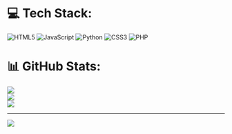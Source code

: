 
# 💻 Tech Stack:
![HTML5](https://img.shields.io/badge/html5-%23E34F26.svg?style=for-the-badge&logo=html5&logoColor=white) ![JavaScript](https://img.shields.io/badge/javascript-%23323330.svg?style=for-the-badge&logo=javascript&logoColor=%23F7DF1E) ![Python](https://img.shields.io/badge/python-3670A0?style=for-the-badge&logo=python&logoColor=ffdd54) ![CSS3](https://img.shields.io/badge/css3-%231572B6.svg?style=for-the-badge&logo=css3&logoColor=white) ![PHP](https://img.shields.io/badge/php-%23777BB4.svg?style=for-the-badge&logo=php&logoColor=white)
# 📊 GitHub Stats:
![](https://github-readme-stats.vercel.app/api?username=Sablje&theme=radical&hide_border=true&include_all_commits=false&count_private=false)<br/>
![](https://github-readme-streak-stats.herokuapp.com/?user=Sablje&theme=radical&hide_border=true)<br/>
![](https://github-readme-stats.vercel.app/api/top-langs/?username=Sablje&theme=radical&hide_border=true&include_all_commits=false&count_private=false&layout=compact)

---
[![](https://visitcount.itsvg.in/api?id=Sablje&icon=4&color=0)](https://visitcount.itsvg.in)

<!-- Proudly created with GPRM ( https://gprm.itsvg.in ) -->
